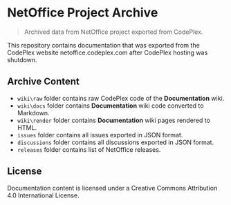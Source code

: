 # NetOffice Project Archive

> Archived data from NetOffice project exported from CodePlex.

This repository contains documentation that was exported from the CodePlex
website netoffice.codeplex.com after CodePlex hosting was shutdown.


## Archive Content

* `wiki\raw` folder contains raw CodePlex code of the **Documentation** wiki.
* `wiki\docs` folder contains **Documentation** wiki code converted to Markdown.
* `wiki\render` folder contains **Documentation** wiki pages rendered to HTML.
* `issues` folder contains all issues exported in JSON format.
* `discussions` folder contains all discussions exported in JSON format.
* `releases` folder contains list of NetOffice releases.


## License

Documentation content is licensed under a
Creative Commons Attribution 4.0 International License.
